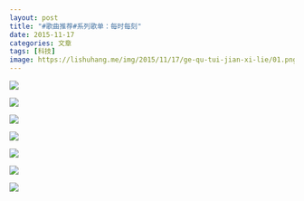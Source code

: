 ```yaml
---
layout: post
title: "#歌曲推荐#系列歌单：每时每刻"
date: 2015-11-17
categories: 文章
tags: [科技]
image: https://lishuhang.me/img/2015/11/17/ge-qu-tui-jian-xi-lie/01.png
---
```


![](http://mmbiz.qpic.cn/mmbiz/AdRKyBVLoHKNxfLTPpES4fAj6E88S0Ox3micwDUASBGPqh0kFqyuL8icdiaWOhVpNkW9I3zlHoBUHdw48e1gqORBA/0?wx_fmt=png)

![](https://lishuhang.me/img/2015/11/17/ge-qu-tui-jian-xi-lie/01.png)

![](https://lishuhang.me/img/2015/11/17/ge-qu-tui-jian-xi-lie/02.png)

![](https://lishuhang.me/img/2015/11/17/ge-qu-tui-jian-xi-lie/03.png)

![](https://lishuhang.me/img/2015/11/17/ge-qu-tui-jian-xi-lie/04.png)

![](https://lishuhang.me/img/2015/11/17/ge-qu-tui-jian-xi-lie/05.png)

![](https://lishuhang.me/img/2015/11/17/ge-qu-tui-jian-xi-lie/06.jpg)